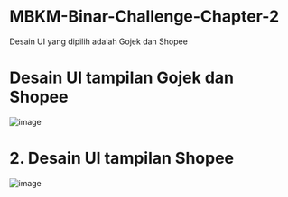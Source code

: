 # MBKM-Binar-Challenge-Chapter-2
Desain UI yang dipilih adalah Gojek dan Shopee

# Desain UI tampilan Gojek dan Shopee
![image](https://user-images.githubusercontent.com/58683476/158002841-3776690f-ec30-4d31-ad09-b9d0d466ff2c.png)



# 2. Desain UI tampilan Shopee
![image](https://user-images.githubusercontent.com/58683476/158002850-2d057cb3-af8f-48f9-9fb5-51cdf1a0c3f9.png)
